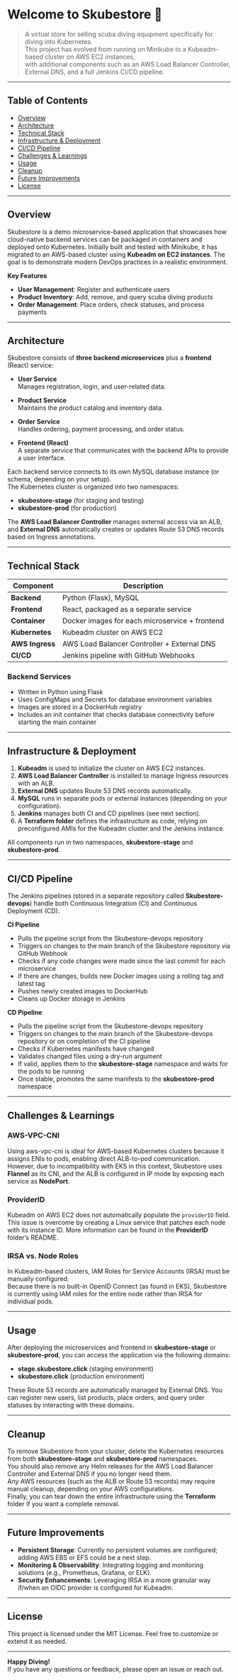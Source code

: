 # Welcome to Skubestore 🤿

> A virtual store for selling scuba diving equipment specifically for diving into Kubernetes.  
> This project has evolved from running on Minikube to a Kubeadm-based cluster on AWS EC2 instances,  
> with additional components such as an AWS Load Balancer Controller, External DNS, and a full Jenkins CI/CD pipeline.

---

## Table of Contents
- [Overview](#overview)
- [Architecture](#architecture)
- [Technical Stack](#technical-stack)
- [Infrastructure & Deployment](#infrastructure--deployment)
- [CI/CD Pipeline](#cicd-pipeline)
- [Challenges & Learnings](#challenges--learnings)
- [Usage](#usage)
- [Cleanup](#cleanup)
- [Future Improvements](#future-improvements)
- [License](#license)

---

## Overview

Skubestore is a demo microservice-based application that showcases how cloud-native backend services can be packaged in containers and deployed onto Kubernetes. Initially built and tested with Minikube, it has migrated to an AWS-based cluster using **Kubeadm on EC2 instances**. The goal is to demonstrate modern DevOps practices in a realistic environment.

**Key Features**  
- **User Management**: Register and authenticate users  
- **Product Inventory**: Add, remove, and query scuba diving products  
- **Order Management**: Place orders, check statuses, and process payments  

---

## Architecture

Skubestore consists of **three backend microservices** plus a **frontend** (React) service:

- **User Service**  
  Manages registration, login, and user-related data.  

- **Product Service**  
  Maintains the product catalog and inventory data.

- **Order Service**  
  Handles ordering, payment processing, and order status.

- **Frontend (React)**  
  A separate service that communicates with the backend APIs to provide a user interface.

Each backend service connects to its own MySQL database instance (or schema, depending on your setup).  
The Kubernetes cluster is organized into two namespaces:  
- **skubestore-stage** (for staging and testing)  
- **skubestore-prod** (for production)

The **AWS Load Balancer Controller** manages external access via an ALB, and **External DNS** automatically creates or updates Route 53 DNS records based on Ingress annotations.

---

## Technical Stack

| Component        | Description                                           |
|------------------|-------------------------------------------------------|
| **Backend**      | Python (Flask), MySQL                                 |
| **Frontend**     | React, packaged as a separate service                 |
| **Container**    | Docker images for each microservice + frontend        |
| **Kubernetes**   | Kubeadm cluster on AWS EC2                            |
| **AWS Ingress**  | AWS Load Balancer Controller + External DNS           |
| **CI/CD**        | Jenkins pipeline with GitHub Webhooks                 |

### Backend Services

- Written in Python using Flask  
- Uses ConfigMaps and Secrets for database environment variables  
- Images are stored in a DockerHub registry  
- Includes an init container that checks database connectivity before starting the main container  

---

## Infrastructure & Deployment

1. **Kubeadm** is used to initialize the cluster on AWS EC2 instances.  
2. **AWS Load Balancer Controller** is installed to manage Ingress resources with an ALB.  
3. **External DNS** updates Route 53 DNS records automatically.  
4. **MySQL** runs in separate pods or external instances (depending on your configuration).  
5. **Jenkins** manages both CI and CD pipelines (see next section).  
6. A **Terraform folder** defines the infrastructure as code, relying on preconfigured AMIs for the Kubeadm cluster and the Jenkins instance.

All components run in two namespaces, **skubestore-stage** and **skubestore-prod**.

---

## CI/CD Pipeline

The Jenkins pipelines (stored in a separate repository called **Skubestore-devops**) handle both Continuous Integration (CI) and Continuous Deployment (CD).

**CI Pipeline**  
- Pulls the pipeline script from the Skubestore-devops repository  
- Triggers on changes to the main branch of the Skubestore repository via GitHub Webhook  
- Checks if any code changes were made since the last commit for each microservice  
- If there are changes, builds new Docker images using a rolling tag and latest tag  
- Pushes newly created images to DockerHub  
- Cleans up Docker storage in Jenkins

**CD Pipeline**  
- Pulls the pipeline script from the Skubestore-devops repository  
- Triggers on changes to the main branch of the Skubestore-devops repository or on completion of the CI pipeline  
- Checks if Kubernetes manifests have changed  
- Validates changed files using a dry-run argument  
- If valid, applies them to the **skubestore-stage** namespace and waits for the pods to be running  
- Once stable, promotes the same manifests to the **skubestore-prod** namespace

---

## Challenges & Learnings

### AWS-VPC-CNI
Using aws-vpc-cni is ideal for AWS-based Kubernetes clusters because it assigns ENIs to pods, enabling direct ALB-to-pod communication.  
However, due to incompatibility with EKS in this context, Skubestore uses **Flannel** as its CNI, and the ALB is configured in IP mode by exposing each service as **NodePort**.

### ProviderID
Kubeadm on AWS EC2 does not automatically populate the `providerID` field.  
This issue is overcome by creating a Linux service that patches each node with its instance ID. More information can be found in the **ProviderID** folder’s README.

### IRSA vs. Node Roles
In Kubeadm-based clusters, IAM Roles for Service Accounts (IRSA) must be manually configured.  
Because there is no built-in OpenID Connect (as found in EKS), Skubestore is currently using IAM roles for the entire node rather than IRSA for individual pods.

---

## Usage

After deploying the microservices and frontend in **skubestore-stage** or **skubestore-prod**, you can access the application via the following domains:

- **stage.skubestore.click** (staging environment)  
- **skubestore.click** (production environment)

These Route 53 records are automatically managed by External DNS. You can register new users, list products, place orders, and query order statuses by interacting with these domains.

---

## Cleanup

To remove Skubestore from your cluster, delete the Kubernetes resources from both **skubestore-stage** and **skubestore-prod** namespaces.  
You should also remove any Helm releases for the AWS Load Balancer Controller and External DNS if you no longer need them.  
Any AWS resources (such as the ALB or Route 53 records) may require manual cleanup, depending on your AWS configurations.  
Finally, you can tear down the entire infrastructure using the **Terraform** folder if you want a complete removal.

---

## Future Improvements

- **Persistent Storage**: Currently no persistent volumes are configured; adding AWS EBS or EFS could be a next step.  
- **Monitoring & Observability**: Integrating logging and monitoring solutions (e.g., Prometheus, Grafana, or ELK).  
- **Security Enhancements**: Leveraging IRSA in a more granular way if/when an OIDC provider is configured for Kubeadm.

---

## License

This project is licensed under the MIT License. Feel free to customize or extend it as needed.

---

**Happy Diving!**  
If you have any questions or feedback, please open an issue or reach out.

